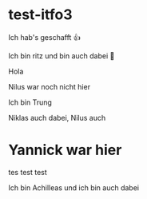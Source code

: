 # test-itfo3

Ich hab's geschafft 👍

Ich bin ritz und bin auch dabei 🥸

Hola

Nilus war noch nicht hier

Ich bin Trung

Niklas auch dabei, Nilus auch

# Yannick war hier
tes test test

Ich bin Achilleas und ich bin auch dabei